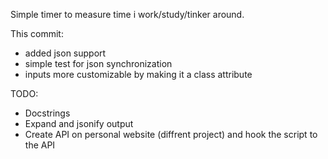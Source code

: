 Simple timer to measure time i work/study/tinker around.

This commit:
- added json support
- simple test for json synchronization
- inputs more customizable by making it a class attribute

TODO:
- Docstrings
- Expand and jsonify output
- Create API on personal website (diffrent project) and hook the script to the API